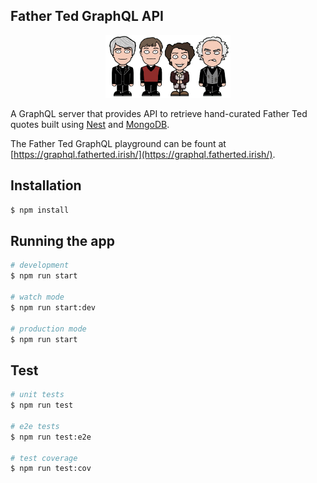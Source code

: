 ## Father Ted GraphQL API

<p align="center">
  <img src="./assets/ted.png" width="200">
</p>

A GraphQL server that provides API to retrieve hand-curated Father Ted quotes built using [Nest](https://github.com/nestjs/nest) and [MongoDB](https://www.mongodb.com/). 

The Father Ted GraphQL playground can be fount at [https://graphql.fatherted.irish/](https://graphql.fatherted.irish/).

## Installation

```bash
$ npm install
```

## Running the app

```bash
# development
$ npm run start

# watch mode
$ npm run start:dev

# production mode
$ npm run start
```

## Test

```bash
# unit tests
$ npm run test

# e2e tests
$ npm run test:e2e

# test coverage
$ npm run test:cov
```